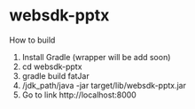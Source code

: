 websdk-pptx
===========
How to build
 1. Install Gradle (wrapper will be add soon)
 3. cd websdk-pptx
 2. gradle build fatJar
 3. /jdk_path/java -jar target/lib/websdk-pptx.jar
 4. Go to link http://localhost:8000




